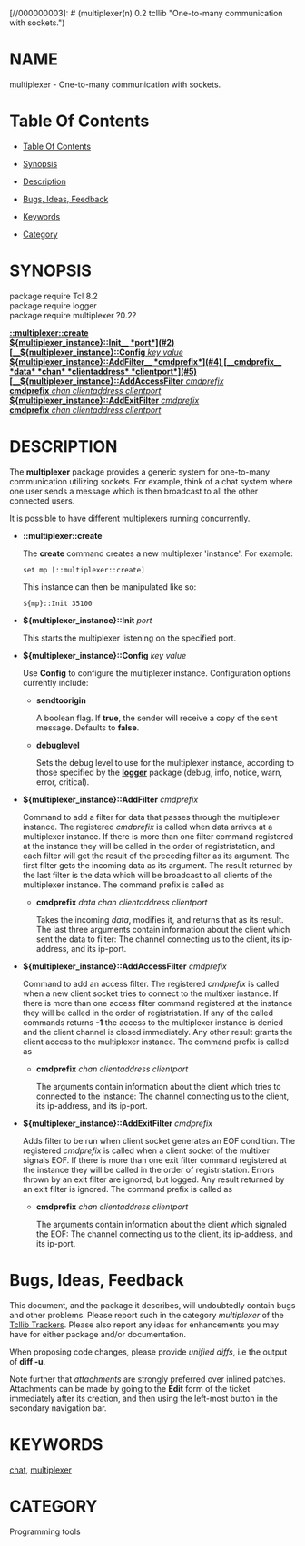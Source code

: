 
[//000000001]: # (multiplexer - One-to-many communication with sockets.)
[//000000002]: # (Generated from file 'multiplexer.man' by tcllib/doctools with format 'markdown')
[//000000003]: # (multiplexer(n) 0.2 tcllib "One-to-many communication with sockets.")

# NAME

multiplexer - One-to-many communication with sockets.

# <a name='toc'></a>Table Of Contents

  -  [Table Of Contents](#toc)

  -  [Synopsis](#synopsis)

  -  [Description](#section1)

  -  [Bugs, Ideas, Feedback](#section2)

  -  [Keywords](#keywords)

  -  [Category](#category)

# <a name='synopsis'></a>SYNOPSIS

package require Tcl 8.2  
package require logger  
package require multiplexer ?0.2?  

[__::multiplexer::create__](#1)  
[__${multiplexer_instance}::Init__ *port*](#2)  
[__${multiplexer_instance}::Config__ *key* *value*](#3)  
[__${multiplexer_instance}::AddFilter__ *cmdprefix*](#4)  
[__cmdprefix__ *data* *chan* *clientaddress* *clientport*](#5)  
[__${multiplexer_instance}::AddAccessFilter__ *cmdprefix*](#6)  
[__cmdprefix__ *chan* *clientaddress* *clientport*](#7)  
[__${multiplexer_instance}::AddExitFilter__ *cmdprefix*](#8)  
[__cmdprefix__ *chan* *clientaddress* *clientport*](#9)  

# <a name='description'></a>DESCRIPTION

The __multiplexer__ package provides a generic system for one-to-many
communication utilizing sockets. For example, think of a chat system where one
user sends a message which is then broadcast to all the other connected users.

It is possible to have different multiplexers running concurrently.

  - <a name='1'></a>__::multiplexer::create__

    The __create__ command creates a new multiplexer 'instance'. For example:

        set mp [::multiplexer::create]

    This instance can then be manipulated like so:

        ${mp}::Init 35100

  - <a name='2'></a>__${multiplexer_instance}::Init__ *port*

    This starts the multiplexer listening on the specified port.

  - <a name='3'></a>__${multiplexer_instance}::Config__ *key* *value*

    Use __Config__ to configure the multiplexer instance. Configuration options
    currently include:

      * __sendtoorigin__

        A boolean flag. If __true__, the sender will receive a copy of the sent
        message. Defaults to __false__.

      * __debuglevel__

        Sets the debug level to use for the multiplexer instance, according to
        those specified by the __[logger](../log/logger.md)__ package (debug,
        info, notice, warn, error, critical).

  - <a name='4'></a>__${multiplexer_instance}::AddFilter__ *cmdprefix*

    Command to add a filter for data that passes through the multiplexer
    instance. The registered *cmdprefix* is called when data arrives at a
    multiplexer instance. If there is more than one filter command registered at
    the instance they will be called in the order of registristation, and each
    filter will get the result of the preceding filter as its argument. The
    first filter gets the incoming data as its argument. The result returned by
    the last filter is the data which will be broadcast to all clients of the
    multiplexer instance. The command prefix is called as

      * <a name='5'></a>__cmdprefix__ *data* *chan* *clientaddress* *clientport*

        Takes the incoming *data*, modifies it, and returns that as its result.
        The last three arguments contain information about the client which sent
        the data to filter: The channel connecting us to the client, its
        ip-address, and its ip-port.

  - <a name='6'></a>__${multiplexer_instance}::AddAccessFilter__ *cmdprefix*

    Command to add an access filter. The registered *cmdprefix* is called when a
    new client socket tries to connect to the multixer instance. If there is
    more than one access filter command registered at the instance they will be
    called in the order of registristation. If any of the called commands
    returns __-1__ the access to the multiplexer instance is denied and the
    client channel is closed immediately. Any other result grants the client
    access to the multiplexer instance. The command prefix is called as

      * <a name='7'></a>__cmdprefix__ *chan* *clientaddress* *clientport*

        The arguments contain information about the client which tries to
        connected to the instance: The channel connecting us to the client, its
        ip-address, and its ip-port.

  - <a name='8'></a>__${multiplexer_instance}::AddExitFilter__ *cmdprefix*

    Adds filter to be run when client socket generates an EOF condition. The
    registered *cmdprefix* is called when a client socket of the multixer
    signals EOF. If there is more than one exit filter command registered at the
    instance they will be called in the order of registristation. Errors thrown
    by an exit filter are ignored, but logged. Any result returned by an exit
    filter is ignored. The command prefix is called as

      * <a name='9'></a>__cmdprefix__ *chan* *clientaddress* *clientport*

        The arguments contain information about the client which signaled the
        EOF: The channel connecting us to the client, its ip-address, and its
        ip-port.

# <a name='section2'></a>Bugs, Ideas, Feedback

This document, and the package it describes, will undoubtedly contain bugs and
other problems. Please report such in the category *multiplexer* of the [Tcllib
Trackers](http://core.tcl.tk/tcllib/reportlist). Please also report any ideas
for enhancements you may have for either package and/or documentation.

When proposing code changes, please provide *unified diffs*, i.e the output of
__diff -u__.

Note further that *attachments* are strongly preferred over inlined patches.
Attachments can be made by going to the __Edit__ form of the ticket immediately
after its creation, and then using the left-most button in the secondary
navigation bar.

# <a name='keywords'></a>KEYWORDS

[chat](../../../../index.md#chat),
[multiplexer](../../../../index.md#multiplexer)

# <a name='category'></a>CATEGORY

Programming tools
